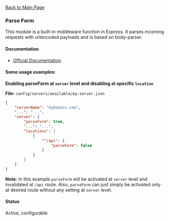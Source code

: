 [Back to Main Page](https://github.com/SorinGFS/webaccess#configuration)

### Parse Form

This module is a built-in middleware function in Express. It parses incoming requests with urlencoded payloads and is based on body-parser.

#### Documentation

- [Official Documentation](http://expressjs.com/en/api.html#express.urlencoded)

#### Some usage examples:

**Enabling parseForm at `server` level and disabling at specific `location`**

**File:** `config/servers/available/my-server.json`

```json
{
    "serverName": "myDomain.com",
    "...": "...",
    "server": {
        "parseForm": true,
        "...": "...",
        "locations": [
            {
                "^/api": {
                    "parseForm": false
                }
            }
        ]
    }
}
```

**Note:** In this example `parseForm` will be activated at `server` level and invalidated at `/api` route. Also, `parseForm` can just simply be activated only at desired route without any setting at `server` level.

#### Status

Active, configurable
